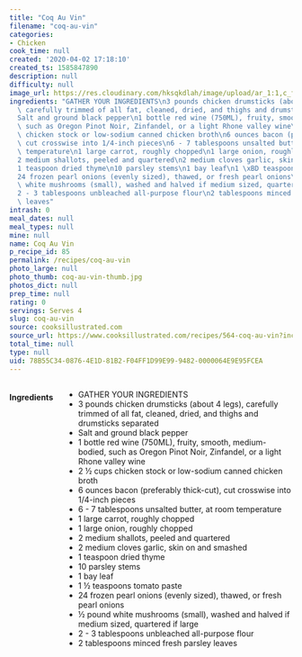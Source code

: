 ```yaml
---
title: "Coq Au Vin"
filename: "coq-au-vin"
categories:
- Chicken
cook_time: null
created: '2020-04-02 17:18:10'
created_ts: 1585847890
description: null
difficulty: null
image_url: https://res.cloudinary.com/hksqkdlah/image/upload/ar_1:1,c_fill,dpr_2.0,f_auto,fl_lossy.progressive.strip_profile,g_faces:auto,q_auto:low,w_344/2940_coqauvin-article
ingredients: "GATHER YOUR INGREDIENTS\n3 pounds chicken drumsticks (about 4 legs),\
  \ carefully trimmed of all fat, cleaned, dried, and thighs and drumsticks separated\n\
  Salt and ground black pepper\n1 bottle red wine (750ML), fruity, smooth, medium-bodied,\
  \ such as Oregon Pinot Noir, Zinfandel, or a light Rhone valley wine\n2 \xBD cups\
  \ chicken stock or low-sodium canned chicken broth\n6 ounces bacon (preferably thick-cut),\
  \ cut crosswise into 1/4-inch pieces\n6 - 7 tablespoons unsalted butter, at room\
  \ temperature\n1 large carrot, roughly chopped\n1 large onion, roughly chopped\n\
  2 medium shallots, peeled and quartered\n2 medium cloves garlic, skin on and smashed\n\
  1 teaspoon dried thyme\n10 parsley stems\n1 bay leaf\n1 \xBD teaspoons tomato paste\n\
  24 frozen pearl onions (evenly sized), thawed, or fresh pearl onions\n\xBD pound\
  \ white mushrooms (small), washed and halved if medium sized, quartered if large\n\
  2 - 3 tablespoons unbleached all-purpose flour\n2 tablespoons minced fresh parsley\
  \ leaves"
intrash: 0
meal_dates: null
meal_types: null
mine: null
name: Coq Au Vin
p_recipe_id: 85
permalink: /recipes/coq-au-vin
photo_large: null
photo_thumb: coq-au-vin-thumb.jpg
photos_dict: null
prep_time: null
rating: 0
servings: Serves 4
slug: coq-au-vin
source: cooksillustrated.com
source_url: https://www.cooksillustrated.com/recipes/564-coq-au-vin?incode=MCSCM00L0&ref=new_search_experience_17
total_time: null
type: null
uid: 78B55C34-0876-4E1D-81B2-F04FF1D99E99-9482-0000064E9E95FCEA
---
```

<div class="large-8 medium-7 columns" id="writeup">	</div><!-- #writeup -->
</div><!-- #row-one -->
<div class="row" id="row-two">	<div class="medium-4 small-5 columns" id="ingredients"><h4>Ingredients</h4><div class="box box-ingredients content"><ul>
<li>GATHER YOUR INGREDIENTS</li>
<li>3 pounds chicken drumsticks (about 4 legs), carefully trimmed of all fat, cleaned, dried, and thighs and drumsticks separated</li>
<li>Salt and ground black pepper</li>
<li>1 bottle red wine (750ML), fruity, smooth, medium-bodied, such as Oregon Pinot Noir, Zinfandel, or a light Rhone valley wine</li>
<li>2 ½ cups chicken stock or low-sodium canned chicken broth</li>
<li>6 ounces bacon (preferably thick-cut), cut crosswise into 1/4-inch pieces</li>
<li>6 - 7 tablespoons unsalted butter, at room temperature</li>
<li>1 large carrot, roughly chopped</li>
<li>1 large onion, roughly chopped</li>
<li>2 medium shallots, peeled and quartered</li>
<li>2 medium cloves garlic, skin on and smashed</li>
<li>1 teaspoon dried thyme</li>
<li>10 parsley stems</li>
<li>1 bay leaf</li>
<li>1 ½ teaspoons tomato paste</li>
<li>24 frozen pearl onions (evenly sized), thawed, or fresh pearl onions</li>
<li>½ pound white mushrooms (small), washed and halved if medium sized, quartered if large</li>
<li>2 - 3 tablespoons unbleached all-purpose flour</li>
<li>2 tablespoons minced fresh parsley leaves</li>
</ul>
</div>	</div>	<div class="medium-6 small-7 columns" id="directions">	</div>
